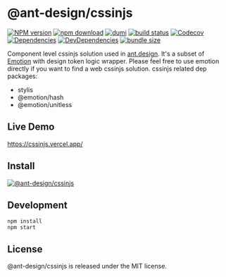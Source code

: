 # @ant-design/cssinjs

[![NPM version][npm-image]][npm-url]
[![npm download][download-image]][download-url]
[![dumi](https://img.shields.io/badge/docs%20by-dumi-blue?style=flat-square)](https://github.com/umijs/dumi)
[![build status][github-actions-image]][github-actions-url]
[![Codecov][codecov-image]][codecov-url]
[![Dependencies][david-image]][david-url]
[![DevDependencies][david-dev-image]][david-dev-url]
[![bundle size][bundlephobia-image]][bundlephobia-url]

[npm-image]: http://img.shields.io/npm/v/@ant-design/cssinjs.svg?style=flat-square
[npm-url]: http://npmjs.org/package/@ant-design/cssinjs
[github-actions-image]: https://github.com/ant-design/cssinjs/workflows/CI/badge.svg
[github-actions-url]: https://github.com/ant-design/cssinjs/actions
[codecov-image]: https://img.shields.io/codecov/c/github/ant-design/cssinjs/master.svg?style=flat-square
[codecov-url]: https://codecov.io/gh/ant-design/cssinjs/branch/master
[david-url]: https://david-dm.org/ant-design/cssinjs
[david-image]: https://david-dm.org/ant-design/cssinjs/status.svg?style=flat-square
[david-dev-url]: https://david-dm.org/ant-design/cssinjs?type=dev
[david-dev-image]: https://david-dm.org/ant-design/cssinjs/dev-status.svg?style=flat-square
[download-image]: https://img.shields.io/npm/dm/@ant-design/cssinjs.svg?style=flat-square
[download-url]: https://npmjs.org/package/@ant-design/cssinjs
[bundlephobia-url]: https://bundlephobia.com/result?p=@ant-design/cssinjs
[bundlephobia-image]: https://badgen.net/bundlephobia/minzip/@ant-design/cssinjs

Component level cssinjs solution used in [ant.design](https://ant.design).
It's a subset of [Emotion](https://emotion.sh/) with design token logic wrapper. Please feel free to use emotion directly if you want to find a web cssinjs solution. cssinjs related dep packages:

- stylis
- @emotion/hash
- @emotion/unitless

## Live Demo

https://cssinjs.vercel.app/

## Install

[![@ant-design/cssinjs](https://nodei.co/npm/@ant-design/cssinjs.png)](https://npmjs.org/package/@ant-design/cssinjs)

## Development

```
npm install
npm start
```

## License

@ant-design/cssinjs is released under the MIT license.
